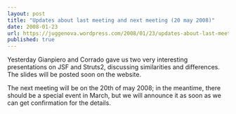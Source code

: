 ```yaml
---
layout: post
title: "Updates about last meeting and next meeting (20 may 2008)"
date: 2008-01-23
url: https://juggenova.wordpress.com/2008/01/23/updates-about-last-meeting-and-next-meeting-20-may-2008/
published: true 
---
```


Yesterday Gianpiero and Corrado gave us two very interesting presentations on JSF and Struts2, discussing similarities and differences. The slides will be posted soon on the website. 

The next meeting will be on the 20th of may 2008; in the meantime, there should be a special event in March, but we will announce it as soon as we can get confirmation for the details. 